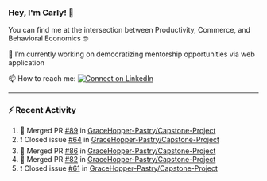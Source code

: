 ### Hey, I'm Carly! 👋

You can find me at the intersection between Productivity, Commerce, and Behavioral Economics 🤓

🔭 I’m currently working on democratizing mentorship opportunities via web application 

📫 How to reach me:
[![Connect on LinkedIn](https://img.shields.io/badge/--linkedin?label=LinkedIn&logo=LinkedIn&style=social)](https://www.linkedin.com/in/carlysandler)

---
### :zap: Recent Activity

<!--START_SECTION:activity-->
1. 🎉 Merged PR [#89](https://github.com/GraceHopper-Pastry/Capstone-Project/pull/89) in [GraceHopper-Pastry/Capstone-Project](https://github.com/GraceHopper-Pastry/Capstone-Project)
2. ❗️ Closed issue [#64](https://github.com/GraceHopper-Pastry/Capstone-Project/issues/64) in [GraceHopper-Pastry/Capstone-Project](https://github.com/GraceHopper-Pastry/Capstone-Project)
3. 🎉 Merged PR [#86](https://github.com/GraceHopper-Pastry/Capstone-Project/pull/86) in [GraceHopper-Pastry/Capstone-Project](https://github.com/GraceHopper-Pastry/Capstone-Project)
4. 🎉 Merged PR [#82](https://github.com/GraceHopper-Pastry/Capstone-Project/pull/82) in [GraceHopper-Pastry/Capstone-Project](https://github.com/GraceHopper-Pastry/Capstone-Project)
5. ❗️ Closed issue [#61](https://github.com/GraceHopper-Pastry/Capstone-Project/issues/61) in [GraceHopper-Pastry/Capstone-Project](https://github.com/GraceHopper-Pastry/Capstone-Project)
<!--END_SECTION:activity-->

